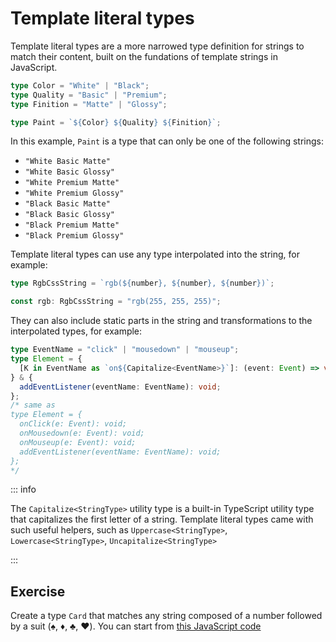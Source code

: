 # Template literal types

Template literal types are a more narrowed type definition for strings to match their content, built on the fundations of template strings in JavaScript.

```typescript
type Color = "White" | "Black";
type Quality = "Basic" | "Premium";
type Finition = "Matte" | "Glossy";

type Paint = `${Color} ${Quality} ${Finition}`;
```

In this example, `Paint` is a type that can only be one of the following strings:

- `"White Basic Matte"`
- `"White Basic Glossy"`
- `"White Premium Matte"`
- `"White Premium Glossy"`
- `"Black Basic Matte"`
- `"Black Basic Glossy"`
- `"Black Premium Matte"`
- `"Black Premium Glossy"`

Template literal types can use any type interpolated into the string, for example:

```typescript
type RgbCssString = `rgb(${number}, ${number}, ${number})`;

const rgb: RgbCssString = "rgb(255, 255, 255)";
```

They can also include static parts in the string and transformations to the interpolated types, for example:

```typescript
type EventName = "click" | "mousedown" | "mouseup";
type Element = {
  [K in EventName as `on${Capitalize<EventName>}`]: (event: Event) => void;
} & {
  addEventListener(eventName: EventName): void;
};
/* same as
type Element = {
  onClick(e: Event): void;
  onMousedown(e: Event): void;
  onMouseup(e: Event): void;
  addEventListener(eventName: EventName): void;
};
*/
```

::: info

The `Capitalize<StringType>` utility type is a built-in TypeScript utility type that capitalizes the first letter of a string. Template literal types came with such useful helpers, such as `Uppercase<StringType>`, `Lowercase<StringType>`, `Uncapitalize<StringType>`

:::

## Exercise

Create a type `Card` that matches any string composed of a number followed by a suit (♠️, ♦️, ♣️, ♥️).
You can start from [this JavaScript code](https://www.typescriptlang.org/play/?#code/PTAEGECcFMEMBdqlqeBPADk8tIBNUALBUAWwQGNDoBnZAOzVBvkgEt6BzUCge1Iy8a0ArwBmyUPQCupAEbRIoMbwA2q3gHcRoOUxQ1pbeKAAUgAzJA8H8AaUIDMyG6EDGZI8CmZJYCUAKBDLeS6AAPWAFVJAAiAGYrcNtwgCkHWNBwgEEXZPCARgAGd3CvLz56Fh41fzoAXlAAbQByKzrbOvcm0DqXNrqHOoBdAG4i3hKTPGgKAGtQapqAOnnIWC5oUyzbXI84+MyARUyAaUzU8N7ZsVUEAFlYDFN6aYA+Mo1IGlnyW74Xx9AAAwASADe9AAvkCvv4Qb8PB5BkMSmpoLMNJxTGNJrDCmJpPQKPA2MNQItlqYWLh4LZoPQ8LYWNAMB5QICvKBWWURqBeNITDNeiy2SolKYwiY2NNmPByf1QGKADzVKl4aVigDU1TpDKZ-LZbK58FmGGkNEIpjYmJ1IO1ROg8GkkHueq8IKAA)
